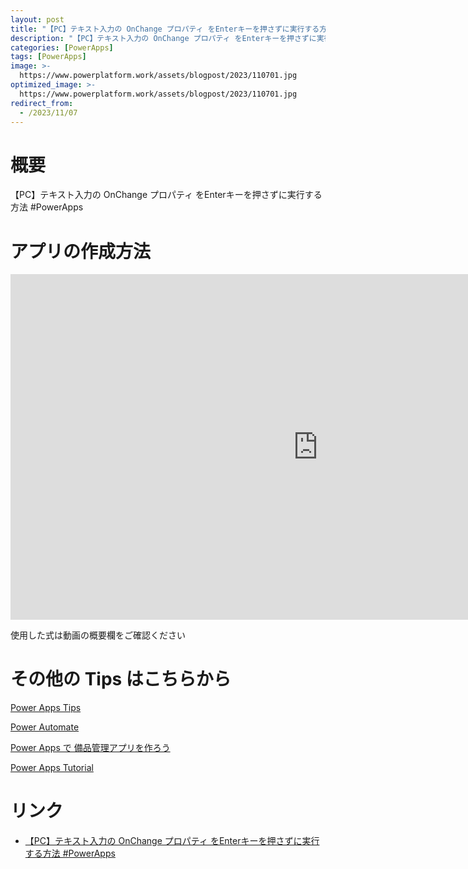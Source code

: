 ```yaml
---
layout: post
title: "【PC】テキスト入力の OnChange プロパティ をEnterキーを押さずに実行する方法 #PowerApps"
description: "【PC】テキスト入力の OnChange プロパティ をEnterキーを押さずに実行する方法 #PowerAppsを動画で分かりやすく解説"
categories: [PowerApps]
tags: [PowerApps]
image: >-
  https://www.powerplatform.work/assets/blogpost/2023/110701.jpg
optimized_image: >-
  https://www.powerplatform.work/assets/blogpost/2023/110701.jpg
redirect_from:
  - /2023/11/07
---
```



#  概要

【PC】テキスト入力の OnChange プロパティ をEnterキーを押さずに実行する方法 #PowerApps


# アプリの作成方法

<iframe width="983" height="553" src="https://www.youtube.com/embed/J70RrtA-Uks" title="YouTube video player" frameborder="0" allow="accelerometer; autoplay; clipboard-write; encrypted-media; gyroscope; picture-in-picture" allowfullscreen></iframe>


使用した式は動画の概要欄をご確認ください


# その他の Tips はこちらから

[Power Apps Tips](https://www.youtube.com/watch?v=VrAQf3JQ7yM&list=PLVhFi1fb3DqakSLVMn22DDcySXh9jtzi- )


[Power Automate](https://www.youtube.com/watch?v=-YnJYT0ASEM&list=PLVhFi1fb3Dqbzic6GieqnLFgD3aTj-eHA)


[Power Apps で 備品管理アプリを作ろう](https://www.youtube.com/playlist?list=PLVhFi1fb3DqZM3HKb8Hea6XEL96990Fyn)


[Power Apps Tutorial](https://www.youtube.com/playlist?list=PLVhFi1fb3DqalxpL974VvAJvV4iWoSbe_)


# リンク


- [【PC】テキスト入力の OnChange プロパティ をEnterキーを押さずに実行する方法 #PowerApps](https://www.youtube.com/watch?v=J70RrtA-Uks)

